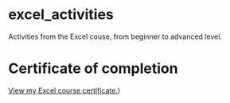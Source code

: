 # excel_activities
Activities from the Excel couse, from beginner to advanced level.
# Certificate of completion
[View my Excel course certificate.]([certificado-curso-excel.pdf](https://github.com/zavanp/excel_activities/blob/main/Pedro%20Henrique%20Zavan%20Ferreira%20-%20Curso%20Excel_%20domine%20o%20editor%20de%20planilhas%20-%20Alura.pdf)))
